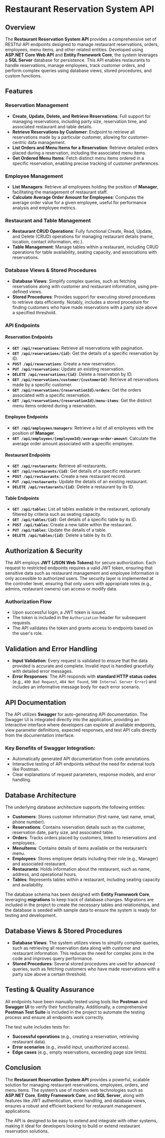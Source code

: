 # Restaurant Reservation System API

## Overview

The **Restaurant Reservation System API** provides a comprehensive set of RESTful API endpoints designed to manage restaurant reservations, orders, employees, menu items, and other related entities. Developed using **ASP.NET Core Web API** and **Entity Framework Core**, the system leverages a **SQL Server** database for persistence. This API enables restaurants to handle reservations, manage employees, track customer orders, and perform complex queries using database views, stored procedures, and custom functions.

## Features

### Reservation Management
- **Create, Update, Delete, and Retrieve Reservations**: Full support for managing reservations, including party size, reservation time, and associated restaurant and table details.
- **Retrieve Reservations by Customer**: Endpoint to retrieve all reservations made by a particular customer, allowing for customer-centric data management.
- **List Orders and Menu Items for a Reservation**: Retrieve detailed orders placed during a reservation, including the associated menu items.
- **Get Ordered Menu Items**: Fetch distinct menu items ordered in a specific reservation, enabling precise tracking of customer preferences.

### Employee Management
- **List Managers**: Retrieve all employees holding the position of **Manager**, facilitating the management of restaurant staff.
- **Calculate Average Order Amount for Employees**: Computes the average order value for a given employee, useful for performance analysis and employee metrics.

### Restaurant and Table Management
- **Restaurant CRUD Operations**: Fully functional Create, Read, Update, and Delete (CRUD) operations for managing restaurant details (name, location, contact information, etc.).
- **Table Management**: Manage tables within a restaurant, including CRUD operations for table availability, seating capacity, and associations with reservations.

### Database Views & Stored Procedures
- **Database Views**: Simplify complex queries, such as fetching reservations along with customer and restaurant information, using pre-defined views.
- **Stored Procedures**: Provides support for executing stored procedures to retrieve data efficiently. Notably, includes a stored procedure for finding customers who have made reservations with a party size above a specified threshold.

### API Endpoints

#### **Reservation Endpoints**
- **`GET /api/reservations`**: Retrieve all reservations with pagination.
- **`GET /api/reservations/{id}`**: Get the details of a specific reservation by ID.
- **`POST /api/reservations`**: Create a new reservation.
- **`PUT /api/reservations`**: Update an existing reservation.
- **`DELETE /api/reservations/{id}`**: Delete a reservation by ID.
- **`GET /api/reservations/customer/{customerId}`**: Retrieve all reservations made by a specific customer.
- **`GET /api/reservations/{reservationId}/orders`**: Get the orders associated with a specific reservation.
- **`GET /api/reservations/{reservationId}/menu-items`**: Get the distinct menu items ordered during a reservation.

#### **Employee Endpoints**
- **`GET /api/employees/managers`**: Retrieve a list of all employees with the position of **Manager**.
- **`GET /api/employees/{employeeId}/average-order-amount`**: Calculate the average order amount associated with a specific employee.

#### **Restaurant Endpoints**
- **`GET /api/restaurants`**: Retrieve all restaurants.
- **`GET /api/restaurants/{id}`**: Get details of a specific restaurant.
- **`POST /api/restaurants`**: Create a new restaurant record.
- **`PUT /api/restaurants`**: Update the details of an existing restaurant.
- **`DELETE /api/restaurants/{id}`**: Delete a restaurant by its ID.

#### **Table Endpoints**
- **`GET /api/tables`**: List all tables available in the restaurant, optionally filtered by criteria such as seating capacity.
- **`GET /api/tables/{id}`**: Get details of a specific table by its ID.
- **`POST /api/tables`**: Create a new table within the restaurant.
- **`PUT /api/tables`**: Update the details of a table.
- **`DELETE /api/tables/{id}`**: Delete a table by its ID.

## Authorization & Security

The API employs **JWT (JSON Web Tokens)** for secure authorization. Each request to restricted endpoints requires a valid JWT token, ensuring that sensitive data such as restaurant management and employee information is only accessible to authorized users. The security layer is implemented at the controller level, ensuring that only users with appropriate roles (e.g., admins, restaurant owners) can access or modify data.

### Authorization Flow
- Upon successful login, a JWT token is issued.
- The token is included in the `Authorization` header for subsequent requests.
- The API validates the token and grants access to endpoints based on the user's role.

## Validation and Error Handling

- **Input Validation**: Every request is validated to ensure that the data provided is accurate and complete. Invalid input is handled gracefully with detailed error messages.
- **Error Responses**: The API responds with **standard HTTP status codes** (e.g., `400 Bad Request`, `404 Not Found`, `500 Internal Server Error`) and includes an informative message body for each error scenario.

## API Documentation

The API utilizes **Swagger** for auto-generating API documentation. The Swagger UI is integrated directly into the application, providing an interactive interface where developers can explore all available endpoints, view parameter definitions, expected responses, and test API calls directly from the documentation interface.

### Key Benefits of Swagger Integration:
- Automatically generated API documentation from code annotations.
- Interactive testing of API endpoints without the need for external tools like Postman.
- Clear explanations of request parameters, response models, and error handling.

## Database Architecture

The underlying database architecture supports the following entities:

- **Customers**: Stores customer information (first name, last name, email, phone number).
- **Reservations**: Contains reservation details such as the customer, reservation date, party size, and associated table.
- **Orders**: Tracks orders placed by customers, linked to reservations and employees.
- **MenuItems**: Contains details of items available on the restaurant’s menu.
- **Employees**: Stores employee details including their role (e.g., Manager) and associated restaurant.
- **Restaurants**: Holds information about the restaurant, such as name, address, and operational hours.
- **Tables**: Represents tables within a restaurant, including seating capacity and availability.

The database schema has been designed with **Entity Framework Core**, leveraging **migrations** to keep track of database changes. Migrations are included in the project to create the necessary tables and relationships, and the database is seeded with sample data to ensure the system is ready for testing and development.

## Database Views & Stored Procedures

- **Database Views**: The system utilizes views to simplify complex queries, such as retrieving all reservation data along with customer and restaurant information. This reduces the need for complex joins in the code and improves query performance.
- **Stored Procedures**: Several stored procedures are used for advanced queries, such as fetching customers who have made reservations with a party size above a certain threshold.

## Testing & Quality Assurance

All endpoints have been manually tested using tools like **Postman** and **Swagger UI** to verify their functionality. Additionally, a comprehensive **Postman Test Suite** is included in the project to automate the testing process and ensure all endpoints work correctly.

The test suite includes tests for:
- **Successful operations** (e.g., creating a reservation, retrieving restaurant data).
- **Error scenarios** (e.g., invalid input, unauthorized access).
- **Edge cases** (e.g., empty reservations, exceeding page size limits).

## Conclusion

The **Restaurant Reservation System API** provides a powerful, scalable solution for managing restaurant reservations, employees, orders, and menu items. The system’s use of modern web technologies such as **ASP.NET Core**, **Entity Framework Core**, and **SQL Server**, along with features like JWT authentication, error handling, and database views, ensures a robust and efficient backend for restaurant management applications.

The API is designed to be easy to extend and integrate with other systems, making it ideal for developers looking to build or extend restaurant reservation solutions.
